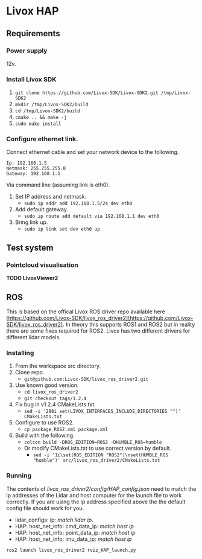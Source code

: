 # Livox HAP
## Requirements

### Power supply

12v.

### Install Livox SDK

1. ```git clone https://github.com/Livox-SDK/Livox-SDK2.git /tmp/Livox-SDK2```
2. ```mkdir /tmp/Livox-SDK2/build```
3. ```cd /tmp/Livox-SDK2/build```
4. ```cmake .. && make -j```
5. ```sudo make install```

### Configure ethernet link.

Connect ethernet cable and set your network device to the following.

```
Ip: 192.168.1.5
Netmask: 255.255.255.0
Gateway: 192.168.1.1
```

Via command line (assuming link is eth0).

1. Set IP address and netmask.
    - ```sudo ip addr add 192.168.1.5/24 dev eth0```
2. Add default gateway.
    - ```sudo ip route add default via 192.168.1.1 dev eth0```
3. Bring link up.
    - ```sudo ip link set dev eth0 up```


## Test system

### Pointcloud visualisation

**TODO LivoxViewer2**

## ROS

This is based on the offical Livox ROS driver repo available here [https://github.com/Livox-SDK/livox_ros_driver2](https://github.com/Livox-SDK/livox_ros_driver2).
In theory this supports ROS1 and ROS2 but in reality there are some fixes required for ROS2.
Livox has two different drivers for different lidar models.

### Installing

1. From the workspace src directory.
2. Clone repo.
    - ```git@github.com:Livox-SDK/livox_ros_driver2.git```
3. Use known good version.
    - ```cd livox_ros_driver2```
    - ```git checkout tags/1.2.4```
4. Fix bug in v1.2.4 CMakeLists.txt.
   - ```sed -i '288i set(LIVOX_INTERFACES_INCLUDE_DIRECTORIES "")' CMakeLists.txt```
5. Configure to use ROS2.
    - ```cp package_ROS2.xml package.xml```
6. Build with the following.
   - ```colcon build -DROS_EDITION=ROS2 -DHUMBLE_ROS=humble```
   - Or modify CMakeLists.txt to use correct version by default.
     - ```sed -i '1i\set(ROS_EDITION "ROS2")\nset(HUMBLE_ROS "humble")' src/livox_ros_driver2/CMakeLists.txt```

### Running

The contents of *livox_ros_driver2/config/HAP_config.json* need to match the ip addresses of the Lidar and host computer for the launch file to work correctly. 
If you are using the ip address specified above the the default config file should work for you.

- lidar_configs: ip: *match lidar ip*.
- HAP: host_net_info: cmd_data_ip: *match host ip*
- HAP: host_net_info: point_data_ip: *match host ip*
- HAP: host_net_info: imu_data_ip: *match host ip*

```ros2 launch livox_ros_driver2 rviz_HAP_launch.py```


